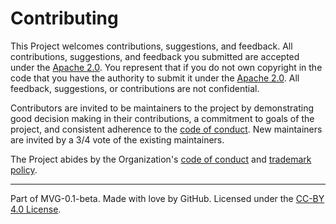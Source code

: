 # Contributing

This Project welcomes contributions, suggestions, and feedback. All contributions, suggestions, and feedback you submitted are accepted under the [Apache 2.0](./LICENSE). You represent that if you do not own copyright in the code that you have the authority to submit it under the [Apache 2.0](./LICENSE.md). All feedback, suggestions, or contributions are not confidential.

Contributors are invited to be maintainers to the project by demonstrating good decision making in their contributions, a commitment to goals of the project, and consistent adherence to the [code of conduct](https://github.com/pyscript/governance/blob/main/CODE-OF-CONDUCT.md). New maintainers are invited by a 3/4 vote of the existing maintainers.

The Project abides by the Organization's [code of conduct](https://github.com/pyscript/governance/blob/main/CODE-OF-CONDUCT.md) and [trademark policy](https://github.com/pyscript/governance/blob/main/TRADEMARKS.md).

---
Part of MVG-0.1-beta.
Made with love by GitHub. Licensed under the [CC-BY 4.0 License](https://creativecommons.org/licenses/by-sa/4.0/).

